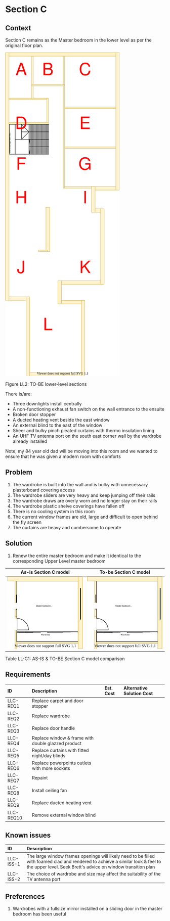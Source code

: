 # Section C

## Context

Section C remains as the Master bedroom in the lower level as per the original floor plan.

![TO-BE lower-level diagram](Lower-Level-TO-BE-sections.svg)

Figure LL2: TO-BE lower-level sections

There is/are:
* Three downlights install centrally
* A non-functioning exhaust fan switch on the wall entrance to the ensuite
* Broken door stopper
* A ducted heating vent beside the east window  
* An external blind to the east of the window
* Sheer and bulky pinch pleated curtains with thermo insulation lining
* An UHF TV antenna port on the south east corner wall by the wardrobe already installed

Note, my 84 year old dad will be moving into this room and we wanted to ensure that he was given a modern room with comforts


## Problem

1. The wardrobe is built into the wall and is bulky with unnecessary plasterboard covering access
2. The wardrobe sliders are very heavy and keep jumping off their rails
3. The wardrobe draws are overly worn and no longer stay on their rails
4. The wardrobe plastic shelve coverings have fallen off 
5. There is no cooling system in this room
6. The current window frames are old, large and difficult to open behind the fly screen
7. The curtains are heavy and cumbersome to operate


## Solution

1. Renew the entire master bedroom and make it identical to the corresponding Upper Level master bedroom

|As-is Section C model| To-be Section C model|
|:---:|:---:|
|![AS-IS lower-level Section C diagram](Lower-Level-AS-IS-section-C.svg)|![TO-BE lower-level Section C diagram](Lower-Level-TO-BE-section-C.svg)|

Table LL-C1: AS-IS & TO-BE Section C model comparison


## Requirements

|ID|Description|Est. Cost|Alternative Solution Cost|
|:---|:---|:---|:---|
|LLC-REQ1|Replace carpet and door stopper|||
|LLC-REQ2|Replace wardrobe|||
|LLC-REQ3|Replace door handle|||
|LLC-REQ4|Replace window & frame with double glazzed product|||
|LLC-REQ5|Replace curtains with fitted night/day blinds|||
|LLC-REQ6|Replace powerpoints outlets with more sockets|||
|LLC-REQ7|Repaint|||
|LLC-REQ8|Install ceiling fan|||
|LLC-REQ9|Replace ducted heating vent|||
|LLC-REQ10|Remove external window blind|||


## Known issues

|ID|Description|
|:---|:---|
|LLC-ISS-1|The large window frames openings will likely need to be filled with foamed clad and rendered to achieve a similar look & feel to the upper level. Seek Brett's advice on window transition plan|
|LLC-ISS-2|The choice of wardrobe and size may affect the suitability of the TV antenna port|


## Preferences

1. Wardrobes with a fullsize mirror installed on a sliding door in the master bedroom has been useful